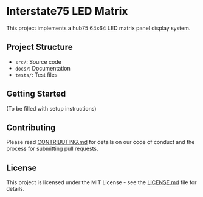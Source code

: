 # Interstate75 LED Matrix

This project implements a hub75 64x64 LED matrix panel display system.

## Project Structure

- `src/`: Source code
- `docs/`: Documentation
- `tests/`: Test files

## Getting Started

(To be filled with setup instructions)

## Contributing

Please read [CONTRIBUTING.md](CONTRIBUTING.md) for details on our code of conduct and the process for submitting pull requests.

## License

This project is licensed under the MIT License - see the [LICENSE.md](LICENSE.md) file for details.
